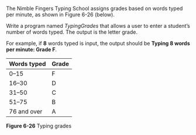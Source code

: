 The Nimble Fingers Typing School assigns grades based on words typed per minute, as shown in Figure 6-26 (below). 

Write a program named *TypingGrades* that allows a user to enter a student’s number of words typed. The output is the letter grade.

For example, if **8** words typed is input, the output should be **Typing 8 words per minute: Grade F**.

| **Words typed** | **Grade** |
| -------- | -------- |
| 0–15    | F     |
| 16–30     | D     |
| 31–50     | C     |
| 51–75     | B     |
| 76 and over     | A     |


**Figure 6-26** Typing grades

